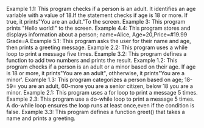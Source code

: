 Example 1.1: This program checks if a person is an adult. It identifies an age variable with a value of 18.If the statement checks if age is 18 or more. If true, it prints"You are an adult."To the screen.
Example 3: This program prints "Hello world!" to the screen.
Example 4.4: This program stores and displays information about a person; name=Alice, Age=20,Price=#19.99 Grade=A
Example 5.1: This program asks the user for their name and age, then prints a greeting message.
Example 2.2: This program uses a while loop to print a message five times.
Example 3.2: This program defines a function to add two numbers and prints the result.
Example 1.2: This program checks if a person is an adult or a minor based on their age. If age is 18 or more, it prints"You are an adult", othherwise, it prints"You are a minor'.
Example 1.3: This program categorizes a person based on age; 18-59= you are an adult, 60-more you are a senior citizen, below 18 you are a minor.
Example 2.1: This program uses a for loop to print a message 5 times.
Example 2.3: This program use a do-while loop to print a message 5 times. A do-while loop ensures the loop runs at least once,even if the condition is false.
Example 3.3: This program defines a function greet() that takes a name and prints a greeting.
